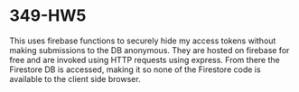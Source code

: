 # 349-HW5

This uses firebase functions to securely hide my access tokens without making submissions to the DB anonymous.  They are hosted on firebase for free and are invoked using HTTP requests using express. From there the Firestore DB is accessed, making it so none of the Firestore code is available to the client side browser.
